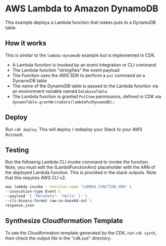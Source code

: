 # AWS Lambda to Amazon DynamoDB

This example deploys a Lambda function that makes puts to a DynamoDB table.

## How it works

This is similar to the `lambda-dynamodb` example but is implemented in CDK.

- A Lambda function is invoked by an event integration or CLI command
- The Lambda function "stringifies" the event payload
- The Function uses the AWS SDK to perform a `put` command on a DynamoDB table
- The name of the DynamoDB table is passed to the Lambda function via an environment variable named `DatabaseTable`
- The Lambda function is granted `PutItem` permissions, defined in CDK via `dynamoTable.grantWriteData(lambdaPutDynamoDB);`

## Deploy
Run `cdk deploy`. This will deploy / redeploy your Stack to your AWS Account.

## Testing
Run the following Lambda CLI invoke command to invoke the function. Note, you must edit the {LambdFunctionArn} placeholder with the ARN of the deployed Lambda function. This is provided in the stack outputs. Note that this requires AWS CLI v2.


```bash
aws lambda invoke --function-name "LAMBDA_FUNCTION_ARN" \
--invocation-type Event \
--payload '{ "Metadata": "Hello" }' \
--cli-binary-format raw-in-base64-out \
response.json
```

## Synthesize Cloudformation Template
To see the Cloudformation template generated by the CDK, run `cdk synth`, then check the output file in the "cdk.out" directory.
